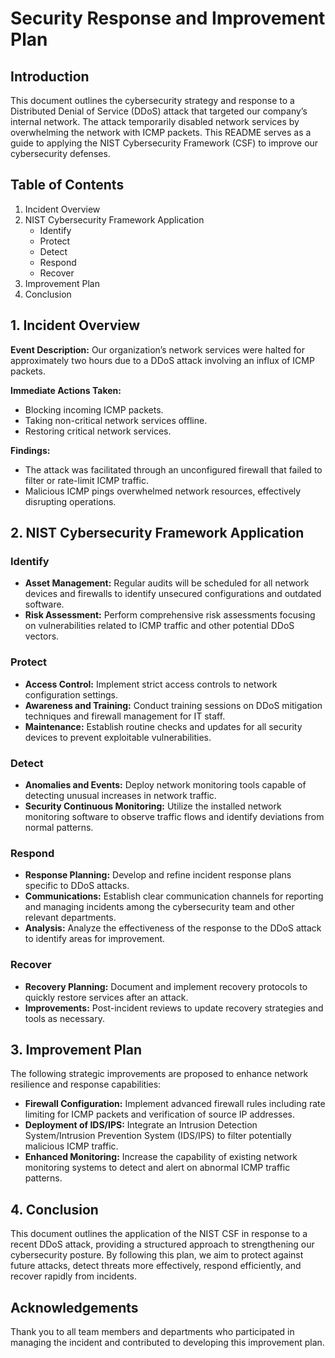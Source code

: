 # Security Response and Improvement Plan

## Introduction
This document outlines the cybersecurity strategy and response to a Distributed Denial of Service (DDoS) attack that targeted our company’s internal network. The attack temporarily disabled network services by overwhelming the network with ICMP packets. This README serves as a guide to applying the NIST Cybersecurity Framework (CSF) to improve our cybersecurity defenses.

## Table of Contents
1. Incident Overview
2. NIST Cybersecurity Framework Application
   - Identify
   - Protect
   - Detect
   - Respond
   - Recover
3. Improvement Plan
4. Conclusion

## 1. Incident Overview
**Event Description:** Our organization’s network services were halted for approximately two hours due to a DDoS attack involving an influx of ICMP packets.

**Immediate Actions Taken:**
- Blocking incoming ICMP packets.
- Taking non-critical network services offline.
- Restoring critical network services.

**Findings:**
- The attack was facilitated through an unconfigured firewall that failed to filter or rate-limit ICMP traffic.
- Malicious ICMP pings overwhelmed network resources, effectively disrupting operations.

## 2. NIST Cybersecurity Framework Application

### Identify
- **Asset Management:** Regular audits will be scheduled for all network devices and firewalls to identify unsecured configurations and outdated software.
- **Risk Assessment:** Perform comprehensive risk assessments focusing on vulnerabilities related to ICMP traffic and other potential DDoS vectors.

### Protect
- **Access Control:** Implement strict access controls to network configuration settings.
- **Awareness and Training:** Conduct training sessions on DDoS mitigation techniques and firewall management for IT staff.
- **Maintenance:** Establish routine checks and updates for all security devices to prevent exploitable vulnerabilities.

### Detect
- **Anomalies and Events:** Deploy network monitoring tools capable of detecting unusual increases in network traffic.
- **Security Continuous Monitoring:** Utilize the installed network monitoring software to observe traffic flows and identify deviations from normal patterns.

### Respond
- **Response Planning:** Develop and refine incident response plans specific to DDoS attacks.
- **Communications:** Establish clear communication channels for reporting and managing incidents among the cybersecurity team and other relevant departments.
- **Analysis:** Analyze the effectiveness of the response to the DDoS attack to identify areas for improvement.

### Recover
- **Recovery Planning:** Document and implement recovery protocols to quickly restore services after an attack.
- **Improvements:** Post-incident reviews to update recovery strategies and tools as necessary.

## 3. Improvement Plan
The following strategic improvements are proposed to enhance network resilience and response capabilities:
- **Firewall Configuration:** Implement advanced firewall rules including rate limiting for ICMP packets and verification of source IP addresses.
- **Deployment of IDS/IPS:** Integrate an Intrusion Detection System/Intrusion Prevention System (IDS/IPS) to filter potentially malicious ICMP traffic.
- **Enhanced Monitoring:** Increase the capability of existing network monitoring systems to detect and alert on abnormal ICMP traffic patterns.

## 4. Conclusion
This document outlines the application of the NIST CSF in response to a recent DDoS attack, providing a structured approach to strengthening our cybersecurity posture. By following this plan, we aim to protect against future attacks, detect threats more effectively, respond efficiently, and recover rapidly from incidents.

## Acknowledgements
Thank you to all team members and departments who participated in managing the incident and contributed to developing this improvement plan.
